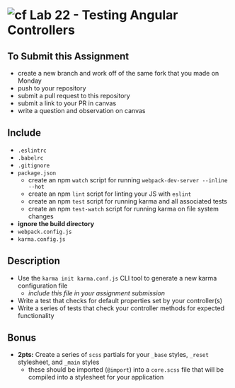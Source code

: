 ![cf](https://i.imgur.com/7v5ASc8.png) Lab 22 - Testing Angular Controllers
======

## To Submit this Assignment
  * create a new branch and work off of the same fork that you made on Monday
  * push to your repository
  * submit a pull request to this repository
  * submit a link to your PR in canvas
  * write a question and observation on canvas

## Include
  * `.eslintrc`
  * `.babelrc`
  * `.gitignore`
  * `package.json`
    * create an npm `watch` script for running `webpack-dev-server --inline --hot`
    * create an npm `lint` script for linting your JS with `eslint`
    * create an npm `test` script for running karma and all associated tests
    * create an npm `test-watch` script for running karma on file system changes
  * **ignore the build directory**
  * `webpack.config.js`
  * `karma.config.js`

## Description
  * Use the `karma init karma.conf.js` CLI tool to generate a new karma configuration file
    * *include this file in your assignment submission*
  * Write a test that checks for default properties set by your controller(s)
  * Write a series of tests that check your controller methods for expected functionality

## Bonus
  * **2pts:** Create a series of `scss` partials for your `_base` styles, `_reset` stylesheet, and `_main` styles
    * these should be imported (`@import`) into a `core.scss` file that will be compiled into a stylesheet for your application
